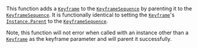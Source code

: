 This function adds a [`Keyframe`](https://create.roblox.com/docs/reference/engine/classes/Keyframe) to the [`KeyframeSequence`](https://create.roblox.com/docs/reference/engine/classes/KeyframeSequence) by
parenting it to the [`KeyframeSequence`](https://create.roblox.com/docs/reference/engine/classes/KeyframeSequence). It is functionally identical
to setting the [`Keyframe`](https://create.roblox.com/docs/reference/engine/classes/Keyframe)'s [`Instance.Parent`](https://create.roblox.com/docs/reference/engine/classes/Instance#Parent) to the
[`KeyframeSequence`](https://create.roblox.com/docs/reference/engine/classes/KeyframeSequence).

Note, this function will not error when called with an instance other than
a [`Keyframe`](https://create.roblox.com/docs/reference/engine/classes/Keyframe) as the keyframe parameter and will parent it
successfully.